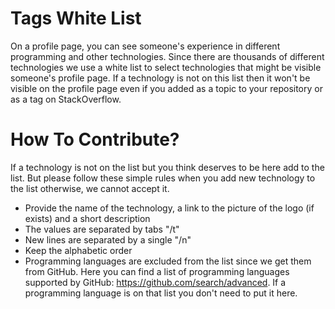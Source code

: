 # Tags White List
On a profile page, you can see someone's experience in different programming and other technologies. Since there are thousands of different technologies we use a white list to select technologies that might be visible someone's profile page. 
If a technology is not on this list then it won't be visible on the profile page even if you added as a topic to your repository or as a tag on StackOverflow.
# How To Contribute?
If a technology is not on the list but you think deserves to be here add to the list. But please follow these simple rules when you add new technology to the list otherwise, we cannot accept it. 
- Provide the name of the technology, a link to the picture of the logo (if exists) and a short description
- The values are separated by tabs "/t"
- New lines are separated by a single "/n"
- Keep the alphabetic order 
- Programming languages are excluded from the list since we get them from GitHub. Here you can find a list of programming languages supported by GitHub: https://github.com/search/advanced. If a programming language is on that list you don't need to put it here.
